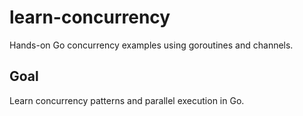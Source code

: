 # learn-concurrency

Hands-on Go concurrency examples using goroutines and channels.

## Goal

Learn concurrency patterns and parallel execution in Go.
